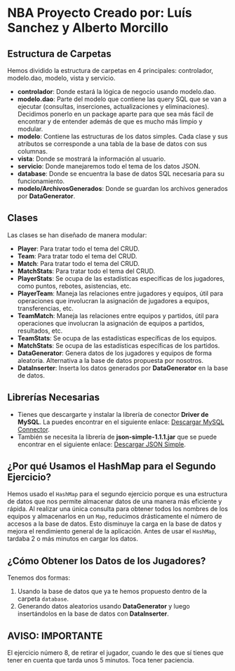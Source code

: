 # NBA Proyecto Creado por: Luís Sanchez y Alberto Morcillo

## Estructura de Carpetas

Hemos dividido la estructura de carpetas en 4 principales: controlador, modelo.dao, modelo, vista y servicio.

- **controlador**: Donde estará la lógica de negocio usando modelo.dao.
- **modelo.dao**: Parte del modelo que contiene las query SQL que se van a ejecutar (consultas, inserciones, actualizaciones y eliminaciones). Decidimos ponerlo en un package aparte para que sea más fácil de encontrar y de entender además de que es mucho más limpio y modular.
- **modelo**: Contiene las estructuras de los datos simples. Cada clase y sus atributos se corresponde a una tabla de la base de datos con sus columnas.
- **vista**: Donde se mostrará la información al usuario.
- **servicio**: Donde manejaremos todo el tema de los datos JSON.
- **database**: Donde se encuentra la base de datos SQL necesaria para su funcionamiento.
- **modelo/ArchivosGenerados**: Donde se guardan los archivos generados por **DataGenerator**.

## Clases

Las clases se han diseñado de manera modular:

- **Player**: Para tratar todo el tema del CRUD.
- **Team**: Para tratar todo el tema del CRUD.
- **Match**: Para tratar todo el tema del CRUD.
- **MatchStats**: Para tratar todo el tema del CRUD.
- **PlayerStats**: Se ocupa de las estadísticas específicas de los jugadores, como puntos, rebotes, asistencias, etc.
- **PlayerTeam**: Maneja las relaciones entre jugadores y equipos, útil para operaciones que involucran la asignación de jugadores a equipos, transferencias, etc.
- **TeamMatch**: Maneja las relaciones entre equipos y partidos, útil para operaciones que involucran la asignación de equipos a partidos, resultados, etc.
- **TeamStats**: Se ocupa de las estadísticas específicas de los equipos.
- **MatchStats**: Se ocupa de las estadísticas específicas de los partidos.
- **DataGenerator**: Genera datos de los jugadores y equipos de forma aleatoria. Alternativa a la base de datos propuesta por nosotros.
- **DataInserter**: Inserta los datos generados por **DataGenerator** en la base de datos.

## Librerías Necesarias

- Tienes que descargarte y instalar la librería de conector **Driver de MySQL**. La puedes encontrar en el siguiente enlace: [Descargar MySQL Connector](https://dev.mysql.com/downloads/file/?id=527658).
- También se necesita la librería de **json-simple-1.1.1.jar** que se puede encontrar en el siguiente enlace: [Descargar JSON Simple](https://code.google.com/archive/p/json-simple/downloads).

## ¿Por qué Usamos el HashMap para el Segundo Ejercicio?

Hemos usado el `HashMap` para el segundo ejercicio porque es una estructura de datos que nos permite almacenar datos de una manera más eficiente y rápida. Al realizar una única consulta para obtener todos los nombres de los equipos y almacenarlos en un `Map`, reducimos drásticamente el número de accesos a la base de datos. Esto disminuye la carga en la base de datos y mejora el rendimiento general de la aplicación. Antes de usar el `HashMap`, tardaba 2 o más minutos en cargar los datos.

## ¿Cómo Obtener los Datos de los Jugadores?

Tenemos dos formas:
1. Usando la base de datos que ya te hemos propuesto dentro de la carpeta `database`.
2. Generando datos aleatorios usando **DataGenerator** y luego insertándolos en la base de datos con **DataInserter**.

## AVISO: IMPORTANTE

El ejercicio número 8, de retirar el jugador, cuando le des que sí tienes que tener en cuenta que tarda unos 5 minutos. Toca tener paciencia.
